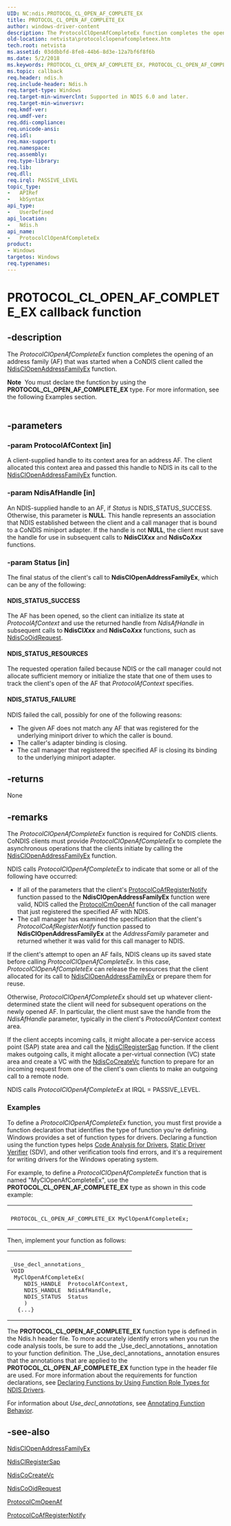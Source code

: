 ```yaml
---
UID: NC:ndis.PROTOCOL_CL_OPEN_AF_COMPLETE_EX
title: PROTOCOL_CL_OPEN_AF_COMPLETE_EX
author: windows-driver-content
description: The ProtocolClOpenAfCompleteEx function completes the opening of an address family (AF) that was started when a CoNDIS client called the NdisClOpenAddressFamilyEx function.Note  You must declare the function by using the PROTOCOL_CL_OPEN_AF_COMPLETE_EX type. For more information, see the following Examples section.
old-location: netvista\protocolclopenafcompleteex.htm
tech.root: netvista
ms.assetid: 03ddbbfd-8fe8-44b6-8d3e-12a7bf6f8f6b
ms.date: 5/2/2018
ms.keywords: PROTOCOL_CL_OPEN_AF_COMPLETE_EX, PROTOCOL_CL_OPEN_AF_COMPLETE_EX callback, ProtocolClOpenAfCompleteEx, ProtocolClOpenAfCompleteEx callback function [Network Drivers Starting with Windows Vista], condis_client_ref_8b7e876e-d2b2-4676-8120-aa18f717cca2.xml, ndis/ProtocolClOpenAfCompleteEx, netvista.protocolclopenafcompleteex
ms.topic: callback
req.header: ndis.h
req.include-header: Ndis.h
req.target-type: Windows
req.target-min-winverclnt: Supported in NDIS 6.0 and later.
req.target-min-winversvr: 
req.kmdf-ver: 
req.umdf-ver: 
req.ddi-compliance: 
req.unicode-ansi: 
req.idl: 
req.max-support: 
req.namespace: 
req.assembly: 
req.type-library: 
req.lib: 
req.dll: 
req.irql: PASSIVE_LEVEL
topic_type:
-	APIRef
-	kbSyntax
api_type:
-	UserDefined
api_location:
-	Ndis.h
api_name:
-	ProtocolClOpenAfCompleteEx
product:
- Windows
targetos: Windows
req.typenames: 
---
```


# PROTOCOL_CL_OPEN_AF_COMPLETE_EX callback function


## -description


The 
  <i>ProtocolClOpenAfCompleteEx</i> function completes the opening of an address family (AF) that was started
  when a CoNDIS client called the 
  <a href="https://msdn.microsoft.com/library/windows/hardware/ff561639">NdisClOpenAddressFamilyEx</a> function.
<div class="alert"><b>Note</b>  You must declare the function by using the <b>PROTOCOL_CL_OPEN_AF_COMPLETE_EX</b> type.
   For more information, see the following Examples section.</div><div> </div>

## -parameters




### -param ProtocolAfContext [in]

A client-supplied handle to its context area for an address AF. The client allocated this context
     area and passed this handle to NDIS in its call to the 
     <a href="https://msdn.microsoft.com/54170917-60b4-4d8f-bf92-df7d7dc0faee">
     NdisClOpenAddressFamilyEx</a> function.


### -param NdisAfHandle [in]

An NDIS-supplied handle to an AF, if 
     <i>Status</i> is NDIS_STATUS_SUCCESS. Otherwise, this parameter is <b>NULL</b>. This handle represents an
     association that NDIS established between the client and a call manager that is bound to a CoNDIS
     miniport adapter. If the handle is not <b>NULL</b>, the client must save the handle for use in subsequent calls
     to 
     <b>NdisCl<i>Xxx</i></b> and 
     <b>NdisCo<i>Xxx</i></b> functions.


### -param Status [in]

The final status of the client's call to 
     <b>NdisClOpenAddressFamilyEx</b>, which can be any of the following: 
     





#### NDIS_STATUS_SUCCESS

The AF has been opened, so the client can initialize its state at 
       <i>ProtocolAfContext</i> and use the returned handle from 
       <i>NdisAfHandle</i> in subsequent calls to 
       <b>NdisCl<i>Xxx</i></b> and 
       <b>NdisCo<i>Xxx</i></b> functions, such as 
       <a href="https://msdn.microsoft.com/library/windows/hardware/ff561711">NdisCoOidRequest</a>.



#### NDIS_STATUS_RESOURCES

The requested operation failed because NDIS or the call manager could not allocate sufficient
       memory or initialize the state that one of them uses to track the client's open of the AF that 
       <i>ProtocolAfContext</i> specifies.



#### NDIS_STATUS_FAILURE

NDIS failed the call, possibly for one of the following reasons:
       

<ul>
<li>
The given AF does not match any AF that was registered for the underlying miniport driver to
         which the caller is bound.

</li>
<li>
The caller's adapter binding is closing.

</li>
<li>
The call manager that registered the specified AF is closing its binding to the underlying
         miniport adapter.

</li>
</ul>

## -returns



None




## -remarks



The 
    <i>ProtocolClOpenAfCompleteEx</i> function is required for CoNDIS clients. CoNDIS clients must provide 
    <i>ProtocolClOpenAfCompleteEx</i> to complete the asynchronous operations that the clients initiate by
    calling the 
    <a href="https://msdn.microsoft.com/54170917-60b4-4d8f-bf92-df7d7dc0faee">
    NdisClOpenAddressFamilyEx</a> function.

NDIS calls 
    <i>ProtocolClOpenAfCompleteEx</i> to indicate that some or all of the following have occurred:

<ul>
<li>
If all of the parameters that the client's 
      <a href="https://msdn.microsoft.com/272d99da-ef08-4ebd-90e7-74e99410b3f5">
      ProtocolCoAfRegisterNotify</a> function passed to the 
      <b>NdisClOpenAddressFamilyEx</b> function were valid, NDIS called the 
      <a href="https://msdn.microsoft.com/7422c205-bc41-4121-b430-ff9e6b49dc2e">ProtocolCmOpenAf</a> function of the
      call manager that just registered the specified AF with NDIS.

</li>
<li>
The call manager has examined the specification that the client's 
      <i>ProtocolCoAfRegisterNotify</i> function passed to 
      <b>NdisClOpenAddressFamilyEx</b> at the 
      <i>AddressFamily</i> parameter and returned whether it was valid for this call manager to NDIS.

</li>
</ul>
If the client's attempt to open an AF fails, NDIS cleans up its saved state before calling 
    <i>ProtocolClOpenAfCompleteEx</i>. In this case, 
    <i>ProtocolClOpenAfCompleteEx</i> can release the resources that the client allocated for its call to 
    <a href="https://msdn.microsoft.com/library/windows/hardware/ff561639">NdisClOpenAddressFamilyEx</a> or
    prepare them for reuse.

Otherwise, 
    <i>ProtocolClOpenAfCompleteEx</i> should set up whatever client-determined state the client will need for
    subsequent operations on the newly opened AF. In particular, the client must save the handle from the 
    <i>NdisAfHandle</i> parameter, typically in the client's 
    <i>ProtocolAfContext</i> context area.

If the client accepts incoming calls, it might allocate a per-service access point (SAP) state area
    and call the 
    <a href="https://msdn.microsoft.com/library/windows/hardware/ff561648">NdisClRegisterSap</a> function. If the
    client makes outgoing calls, it might allocate a per-virtual connection (VC) state area and create a VC
    with the 
    <a href="https://msdn.microsoft.com/library/windows/hardware/ff561696">NdisCoCreateVc</a> function to prepare for an
    incoming request from one of the client's own clients to make an outgoing call to a remote node.

NDIS calls 
    <i>ProtocolClOpenAfCompleteEx</i> at IRQL = PASSIVE_LEVEL.

<h3><a id="Examples"></a><a id="examples"></a><a id="EXAMPLES"></a>Examples</h3>
To define a <i>ProtocolClOpenAfCompleteEx</i> function, you must first provide a function declaration that identifies the type of function you're defining. Windows provides a set of function types for drivers. Declaring a function using the function types helps <a href="https://msdn.microsoft.com/2F3549EF-B50F-455A-BDC7-1F67782B8DCA">Code Analysis for Drivers</a>, <a href="https://msdn.microsoft.com/74feeb16-387c-4796-987a-aff3fb79b556">Static Driver Verifier</a> (SDV), and other verification tools find errors, and it's a requirement for writing drivers for the Windows operating system.

For example, to define a <i>ProtocolClOpenAfCompleteEx</i> function that is named "MyClOpenAfCompleteEx", use the <b>PROTOCOL_CL_OPEN_AF_COMPLETE_EX</b> type as shown in this code example:

<div class="code"><span codelanguage=""><table>
<tr>
<th></th>
</tr>
<tr>
<td>
<pre>PROTOCOL_CL_OPEN_AF_COMPLETE_EX MyClOpenAfCompleteEx;</pre>
</td>
</tr>
</table></span></div>
Then, implement your function as follows:

<div class="code"><span codelanguage=""><table>
<tr>
<th></th>
</tr>
<tr>
<td>
<pre>_Use_decl_annotations_
VOID
 MyClOpenAfCompleteEx(
    NDIS_HANDLE  ProtocolAfContext,
    NDIS_HANDLE  NdisAfHandle,
    NDIS_STATUS  Status
    )
  {...}</pre>
</td>
</tr>
</table></span></div>
The <b>PROTOCOL_CL_OPEN_AF_COMPLETE_EX</b> function type is defined in the Ndis.h header file. To more accurately identify errors when you run the code analysis tools, be sure to add the _Use_decl_annotations_ annotation to your function definition.  The _Use_decl_annotations_ annotation ensures that the annotations that are applied to the <b>PROTOCOL_CL_OPEN_AF_COMPLETE_EX</b> function type in the header file are used.  For more information about the requirements for function declarations, see <a href="https://msdn.microsoft.com/232c4272-0bf0-4a4e-9560-3bceeca8a3e3">Declaring Functions by Using Function Role Types for NDIS Drivers</a>.

For information about  _Use_decl_annotations_, see <a href="http://go.microsoft.com/fwlink/p/?linkid=286697">Annotating Function Behavior</a>. 




## -see-also




<a href="https://msdn.microsoft.com/library/windows/hardware/ff561639">NdisClOpenAddressFamilyEx</a>



<a href="https://msdn.microsoft.com/library/windows/hardware/ff561648">NdisClRegisterSap</a>



<a href="https://msdn.microsoft.com/library/windows/hardware/ff561696">NdisCoCreateVc</a>



<a href="https://msdn.microsoft.com/library/windows/hardware/ff561711">NdisCoOidRequest</a>



<a href="https://msdn.microsoft.com/7422c205-bc41-4121-b430-ff9e6b49dc2e">ProtocolCmOpenAf</a>



<a href="https://msdn.microsoft.com/272d99da-ef08-4ebd-90e7-74e99410b3f5">ProtocolCoAfRegisterNotify</a>
 

 

